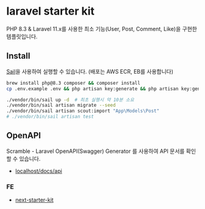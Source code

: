 # laravel starter kit

PHP 8.3 & Laravel 11.x를 사용한 최소 기능(User, Post, Comment, Like)을 구현한 템플릿입니다.

## Install

[Sail](https://laravel.com/docs/10.x/sail)을 사용하여 실행할 수 있습니다.
(배포는 AWS ECR, EB를 사용합니다)

```bash
brew install php@8.3 composer && composer install
cp .env.example .env && php artisan key:generate && php artisan key:generate --env=testing

./vendor/bin/sail up -d  # 최초 실행시 약 10분 소요
./vendor/bin/sail artisan migrate --seed
./vendor/bin/sail artisan scout:import "App\Models\Post"
# ./vendor/bin/sail artisan test
```

## OpenAPI

Scramble - Laravel OpenAPI(Swagger) Generator 를 사용하여 API 문서를 확인할 수 있습니다.

- [localhost/docs/api](http://localhost/docs/api)

### FE

- [next-starter-kit](https://github.com/LeeByeongMuk/next-starter-kit)

